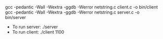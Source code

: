 gcc -pedantic -Wall -Wextra -ggdb -Werror netstring.c client.c -o bin/client
gcc -pedantic -Wall -Wextra -ggdb -Werror netstring.c server.c -o bin/server

* To run server: ./server
* To run client: ./client 1100
